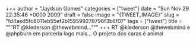 
+++
author = "Jaydson Gomes"
categories = ["tweet"]
date = "Sun Nov 29 22:35:46 +0000 2009"
draft = false
image = "{TWEET_IMAGE}"
slug = "fd4aed5fc8011eb55ef2b159599278796f3b6f07"
tags = ["tweet"]
title = """RT @klederson @thewebmind..."""
+++
RT @klederson @thewebmind e @phpburn em parceria logo mais... O projeto dos caras é animal
